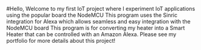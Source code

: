 #Hello, Welcome to my first IoT project where I experiment IoT applications using the popular board the NodeMCU
This program uses the Sinric integration for Alexa which allows seamless and easy integration with the NodeMCU board
This program is for converting my heater into a Smart Heater that can be controlled with an Amazon Alexa. 
Please see my portfolio for more details about this project!
